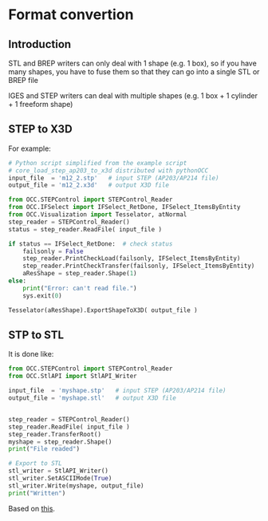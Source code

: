 # Format convertion
## Introduction
STL and BREP writers can only deal with 1 shape (e.g. 1 box), so if you have many shapes, you have to fuse them so that they can go into a single STL or BREP file

IGES and STEP writers can deal with multiple shapes (e.g. 1 box + 1 cylinder + 1 freeform shape)
## STEP to X3D
For example:

```python
# Python script simplified from the example script
# core_load_step_ap203_to_x3d distributed with pythonOCC
input_file  = 'm12_2.stp'   # input STEP (AP203/AP214 file)
output_file = 'm12_2.x3d'   # output X3D file

from OCC.STEPControl import STEPControl_Reader
from OCC.IFSelect import IFSelect_RetDone, IFSelect_ItemsByEntity
from OCC.Visualization import Tesselator, atNormal
step_reader = STEPControl_Reader()
status = step_reader.ReadFile( input_file )

if status == IFSelect_RetDone:  # check status
    failsonly = False
    step_reader.PrintCheckLoad(failsonly, IFSelect_ItemsByEntity)
    step_reader.PrintCheckTransfer(failsonly, IFSelect_ItemsByEntity)
    aResShape = step_reader.Shape(1)
else:
    print("Error: can't read file.")
    sys.exit(0)

Tesselator(aResShape).ExportShapeToX3D( output_file )
```

## STP to STL
It is done like:

```python
from OCC.STEPControl import STEPControl_Reader
from OCC.StlAPI import StlAPI_Writer

input_file  = 'myshape.stp'   # input STEP (AP203/AP214 file)
output_file = 'myshape.stl'   # output X3D file


step_reader = STEPControl_Reader()
step_reader.ReadFile( input_file )
step_reader.TransferRoot()
myshape = step_reader.Shape()
print("File readed")

# Export to STL
stl_writer = StlAPI_Writer()
stl_writer.SetASCIIMode(True)
stl_writer.Write(myshape, output_file)
print("Written")
```

Based on [this](https://pythonocc.wordpress.com/2013/02/26/creating-an-stl-file-from-a-pythonocc-shape/).
